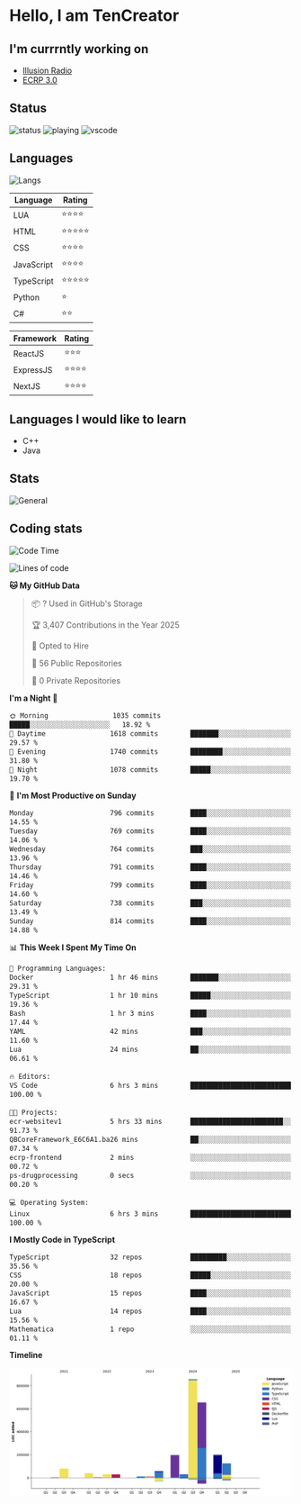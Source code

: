 # Hello, I am TenCreator

## I'm currrntly working on
- [Illusion Radio](https://illusionradio.co.uk/)
- [ECRP 3.0](http://github.com/Emerald-Coast-Roleplay/)

## Status
![status](https://api.statusbadges.me/badge/status/518334475038359555?simple=true&style=for-the-badge)
![playing](https://api.statusbadges.me/badge/playing/518334475038359555?style=for-the-badge)
![vscode](https://api.statusbadges.me/badge/vscode/518334475038359555?style=for-the-badge)

## Languages
![Langs](https://github-readme-stats.vercel.app/api/top-langs/?username=tencreator&layout=compact&theme=radical)


|Language|Rating|
|--------|------|
|LUA|⭐️⭐️⭐️⭐️|
|HTML|⭐️⭐️⭐️⭐️⭐️|
|CSS|⭐️⭐️⭐️⭐️|
|JavaScript|⭐️⭐️⭐️⭐️|
|TypeScript|⭐️⭐️⭐️⭐️⭐️|
|Python|⭐️|
|C#|⭐️⭐️ |

|Framework|Rating|
|--------|------|
|ReactJS|⭐️⭐️⭐|
|ExpressJS|⭐️⭐️⭐️⭐️|
|NextJS|⭐️⭐️⭐⭐️|

## Languages I would like to learn
- C++
- Java

## Stats
![General](https://github-readme-stats.vercel.app/api?username=tencreator&show_icons=true&theme=radical)

## Coding stats

<!--START_SECTION:waka-->
![Code Time](http://img.shields.io/badge/Code%20Time-617%20hrs%2041%20mins-blue)

![Lines of code](https://img.shields.io/badge/From%20Hello%20World%20I%27ve%20Written-2.3%20million%20lines%20of%20code-blue)

**🐱 My GitHub Data** 

> 📦 ? Used in GitHub's Storage 
 > 
> 🏆 3,407 Contributions in the Year 2025
 > 
> 💼 Opted to Hire
 > 
> 📜 56 Public Repositories 
 > 
> 🔑 0 Private Repositories 
 > 
**I'm a Night 🦉** 

```text
🌞 Morning                1035 commits        █████░░░░░░░░░░░░░░░░░░░░   18.92 % 
🌆 Daytime                1618 commits        ███████░░░░░░░░░░░░░░░░░░   29.57 % 
🌃 Evening                1740 commits        ████████░░░░░░░░░░░░░░░░░   31.80 % 
🌙 Night                  1078 commits        █████░░░░░░░░░░░░░░░░░░░░   19.70 % 
```
📅 **I'm Most Productive on Sunday** 

```text
Monday                   796 commits         ████░░░░░░░░░░░░░░░░░░░░░   14.55 % 
Tuesday                  769 commits         ████░░░░░░░░░░░░░░░░░░░░░   14.06 % 
Wednesday                764 commits         ███░░░░░░░░░░░░░░░░░░░░░░   13.96 % 
Thursday                 791 commits         ████░░░░░░░░░░░░░░░░░░░░░   14.46 % 
Friday                   799 commits         ████░░░░░░░░░░░░░░░░░░░░░   14.60 % 
Saturday                 738 commits         ███░░░░░░░░░░░░░░░░░░░░░░   13.49 % 
Sunday                   814 commits         ████░░░░░░░░░░░░░░░░░░░░░   14.88 % 
```


📊 **This Week I Spent My Time On** 

```text
💬 Programming Languages: 
Docker                   1 hr 46 mins        ███████░░░░░░░░░░░░░░░░░░   29.31 % 
TypeScript               1 hr 10 mins        █████░░░░░░░░░░░░░░░░░░░░   19.36 % 
Bash                     1 hr 3 mins         ████░░░░░░░░░░░░░░░░░░░░░   17.44 % 
YAML                     42 mins             ███░░░░░░░░░░░░░░░░░░░░░░   11.60 % 
Lua                      24 mins             ██░░░░░░░░░░░░░░░░░░░░░░░   06.61 % 

🔥 Editors: 
VS Code                  6 hrs 3 mins        █████████████████████████   100.00 % 

🐱‍💻 Projects: 
ecr-websitev1            5 hrs 33 mins       ███████████████████████░░   91.73 % 
QBCoreFramework_E6C6A1.ba26 mins             ██░░░░░░░░░░░░░░░░░░░░░░░   07.34 % 
ecrp-frontend            2 mins              ░░░░░░░░░░░░░░░░░░░░░░░░░   00.72 % 
ps-drugprocessing        0 secs              ░░░░░░░░░░░░░░░░░░░░░░░░░   00.20 % 

💻 Operating System: 
Linux                    6 hrs 3 mins        █████████████████████████   100.00 % 
```

**I Mostly Code in TypeScript** 

```text
TypeScript               32 repos            █████████░░░░░░░░░░░░░░░░   35.56 % 
CSS                      18 repos            █████░░░░░░░░░░░░░░░░░░░░   20.00 % 
JavaScript               15 repos            ████░░░░░░░░░░░░░░░░░░░░░   16.67 % 
Lua                      14 repos            ████░░░░░░░░░░░░░░░░░░░░░   15.56 % 
Mathematica              1 repo              ░░░░░░░░░░░░░░░░░░░░░░░░░   01.11 % 
```



**Timeline**

![Lines of Code chart](https://raw.githubusercontent.com/tencreator/tencreator/main/assets/bar_graph.png)


<!--END_SECTION:waka-->
